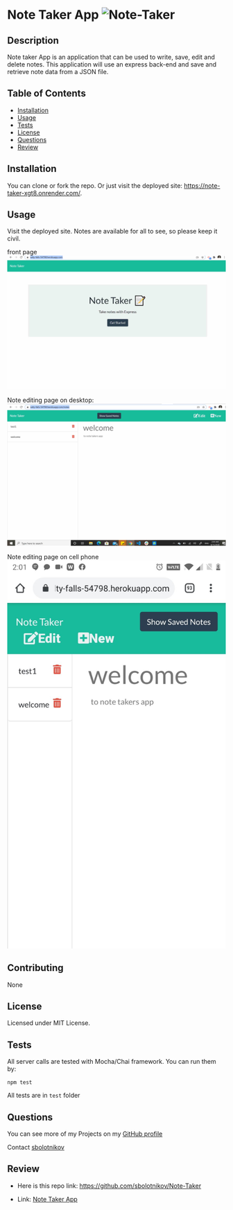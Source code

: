 # Note Taker App ![Note-Taker](https://img.shields.io/github/license/sbolotnikov/Note-Taker)
## Description 
Note taker App is an application that can be used to write, save, edit and delete notes. This application will use an express back-end and save and retrieve note data from a JSON file.
## Table of Contents
* [Installation](#installation)
* [Usage](#usage)
* [Tests](#tests)
* [License](#license)
* [Questions](#questions)
* [Review](#review)
## Installation 
You can clone or fork the repo. Or just visit the deployed site:  https://note-taker-xgt8.onrender.com/.
## Usage 
Visit the deployed site. Notes are available for all to see, so please keep it civil.

front page
![Note-Taker](./images/img.jpg) 

Note editing page on desktop:
![Note-Taker](./images/img2.jpg) 

Note editing page on cell phone
![Note-Taker](./images/img1.jpg) 


## Contributing 
 None 
## License 
 Licensed under MIT License. 
## Tests 
All server calls are tested with Mocha/Chai framework. You can run them by:

```
npm test
```

All tests are in `test` folder
## Questions 
 You can see more of my Projects on my [GitHub profile](https://github.com/sbolotnikov) 

 Contact [sbolotnikov](mailto:sbolotnikov@gmail.com) 
## Review 
  * Here is this repo link: https://github.com/sbolotnikov/Note-Taker
 
  * Link: [Note Taker App](https://note-taker-xgt8.onrender.com/)
